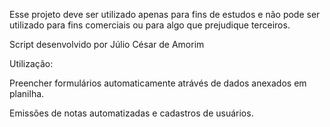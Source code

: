 Esse projeto deve ser utilizado apenas para fins de estudos e não pode ser utilizado para fins comerciais ou para algo que prejudique terceiros.

Script desenvolvido por Júlio César de Amorim

Utilização:

Preencher formulários automaticamente atrávés de dados anexados em planilha.

Emissões de notas automatizadas e cadastros de usuários.
